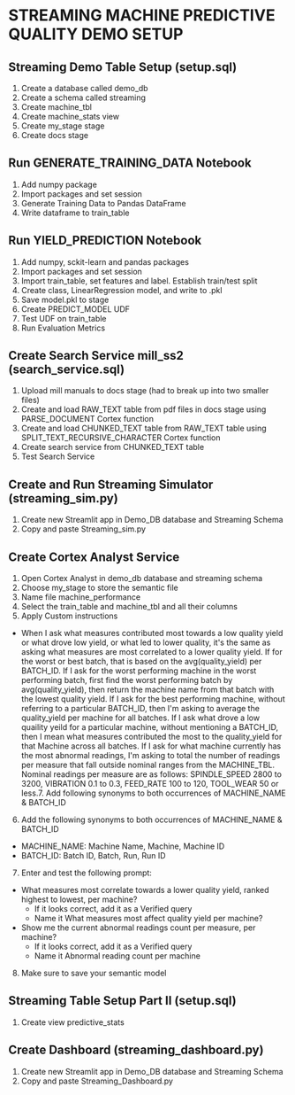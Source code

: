# STREAMING MACHINE PREDICTIVE QUALITY DEMO SETUP

## Streaming Demo Table Setup (setup.sql)
1.  Create a database called demo_db
2.  Create a schema called streaming
3.  Create machine_tbl
4.  Create machine_stats view
5.  Create my_stage stage
6.  Create docs stage

## Run GENERATE_TRAINING_DATA Notebook
1.  Add numpy package
2.  Import packages and set session
3.  Generate Training Data to Pandas DataFrame
4.  Write dataframe to train_table

## Run YIELD_PREDICTION Notebook
1.  Add numpy, sckit-learn and pandas packages
2.  Import packages and set session
3.  Import train_table, set features and label.  Establish train/test split
4.  Create class, LinearRegression model, and write to  .pkl
5.  Save model.pkl to stage
6.  Create PREDICT_MODEL UDF
7.  Test UDF on train_table
8.  Run Evaluation Metrics

## Create Search Service mill_ss2 (search_service.sql)
1.  Upload mill manuals to docs stage (had to break up into two smaller files)
2.  Create and load RAW_TEXT table from pdf files in docs stage using PARSE_DOCUMENT Cortex function
3.  Create and load CHUNKED_TEXT table from RAW_TEXT table using SPLIT_TEXT_RECURSIVE_CHARACTER Cortex function
4.  Create search service from CHUNKED_TEXT table
5.  Test Search Service

## Create and Run Streaming Simulator (streaming_sim.py)
1.  Create new Streamlit app in Demo_DB database and Streaming Schema
2.  Copy and paste Streaming_sim.py

## Create Cortex Analyst Service 
1.  Open Cortex Analyst in demo_db database and streaming schema
2.  Choose my_stage to store the semantic file
3.  Name file machine_performance
4.  Select the train_table and machine_tbl and all their columns
5.  Apply Custom instructions
   * When I ask what measures contributed most towards a low quality yield or what drove low yield, or what led to lower quality, it's the same as asking what measures are most correlated to a lower quality yield.
If for the worst or best batch, that is based on the avg(quality_yield) per BATCH_ID.
If I ask for the worst performing machine in the worst performing batch, first find the worst performing batch by avg(quality_yield), then return the machine name from that batch with the lowest quality yield.
If I ask for the best performing machine, without referring to a particular BATCH_ID, then I'm asking to average the quality_yield per machine for all batches.
If I ask what drove a low quaility yeild for a particular machine, without mentioning a BATCH_ID, then I mean what measures contributed the most to the quality_yield for that Machine across all batches.
If I ask for what machine currently has the most abnormal readings, I'm asking to total the number of readings per measure that fall outside nominal ranges from the MACHINE_TBL.  Nominal readings per measure are as follows:  SPINDLE_SPEED 2800 to 3200, VIBRATION 0.1 to 0.3, FEED_RATE 100 to 120, TOOL_WEAR 50 or less.7.  Add following synonyms to both occurrences of MACHINE_NAME & BATCH_ID
6.  Add the following synonyms to both occurrences of MACHINE_NAME & BATCH_ID
   *  MACHINE_NAME: Machine Name, Machine, Machine ID
   *  BATCH_ID: Batch ID, Batch, Run, Run ID
7.  Enter and test the following prompt:
   *  What measures most correlate towards a lower quality yield, ranked highest to lowest, per machine?
       *  If it looks correct, add it as a Verified query
       *  Name it What measures most affect quality yield per machine?
   *  Show me the current abnormal readings count per measure, per machine?
       *  If it looks correct, add it as a Verified query
       *  Name it Abnormal reading count per machine
8.  Make sure to save your semantic model

## Streaming Table Setup Part II (setup.sql)
1.  Create view predictive_stats 

## Create Dashboard (streaming_dashboard.py)
1.  Create new Streamlit app in Demo_DB database and Streaming Schema
2.  Copy and paste Streaming_Dashboard.py

